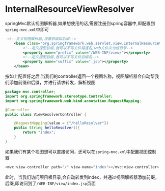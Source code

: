 # InternalResourceViewResolver

springMvc默认视图解析器,如果想使用的话,需要注册到spring容器中,即配置到`spring-mvc.xml`中即可

```xml
 <!--定义视图解析器,设置前缀和后缀-->
    <bean class="org.springframework.web.servlet.view.InternalResourceViewResolver" name="viewResolver">
        <!--定义视图前缀,就可以不写文件路径名,web文件夹为根目录-->
        <property name="prefix" value="/WEB-INF/view/"></property>
        <!--定义视图后缀,就可以不写文件后缀名-->
        <property name="suffix" value=".jsp"></property>
    </bean>
```

按如上配置好之后,当我们的controller返回一个视图名称，视图解析器会自动帮我们添加前缀和后缀，并进行请求转发，解析视图

```java
package mvc.controller;
import org.springframework.stereotype.Controller;
import org.springframework.web.bind.annotation.RequestMapping;

@Controller
public class ViewResolverController {

	@RequestMapping(value = {"/helloResolver"})
	public String helloResolver(){
		return "index";
	}
}
```

如果我们有某个视图想可以直接访问，还可以在`spring-mvc.xml`中配置视图控制器

```java
<mvc:view-controller path="/" view-name="index"></mvc:view-controller>
```

此时，当我们访问项目根目录,会自动转发到index，并通过视图解析器添加前缀，后缀,即访问到了`/WEB-INF/view/index.jsp`页面